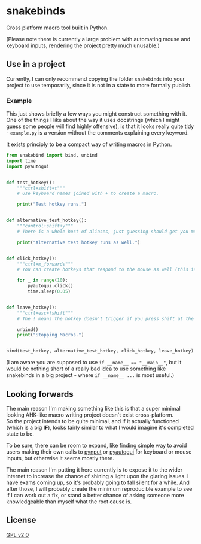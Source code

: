 # snakebinds
Cross platform macro tool built in Python.

(Please note there is currently a large problem with automating mouse and keyboard inputs, rendering the project pretty much unusable.)

## Use in a project

Currently, I can only recommend copying the folder `snakebinds` into your project to use temporarily, since it is not in a state to more formally publish.


### Example

This just shows briefly a few ways you might construct something with it. One of the things I like about the way it uses docstrings (which I might guess some people will find highly offensive), is that it looks really quite tidy - `example.py` is a version without the comments explaining every keyword.

It exists principly to be a compact way of writing macros in Python.

```python
from snakebind import bind, unbind
import time
import pyautogui


def test_hotkey():
    """ctrl+shift+t"""
    # Use keyboard names joined with + to create a macro.

    print("Test hotkey runs.")


def alternative_test_hotkey():
    """control+shift+y"""
    # There is a whole host of aliases, just guessing should get you most of the way there.

    print("Alternative test hotkey runs as well.")


def click_hotkey():
    """ctrl+m_forwards"""
    # You can create hotkeys that respond to the mouse as well (this is button 5).

    for _ in range(10):
        pyautogui.click()
        time.sleep(0.05)


def leave_hotkey():
    """ctrl+esc+!shift"""
    # The ! means the hotkey doesn't trigger if you press shift at the same time.

    unbind()
    print("Stopping Macros.")


bind(test_hotkey, alternative_test_hotkey, click_hotkey, leave_hotkey)


```

(I am aware you are supposed to use `if __name__ == "__main__"`, but it would be nothing short of a really bad idea to use something like snakebinds in a big project - where `if __name__ ...` is most useful.)


## Looking forwards
The main reason I'm making something like this is that a super minimal looking AHK-like macro writing project doesn't exist cross-platform. \
So the project intends to be quite minimal, and if it actually functioned (which is a big **IF**), looks fairly similar to what I would imagine it's completed state to be.

To be sure, there can be room to expand, like finding simple way to avoid users making their own calls to [pynput](https://pypi.org/project/pynput/) or [pyautogui](https://pypi.org/project/PyAutoGUI/) for keyboard or mouse inputs, but otherwise it seems mostly there.

The main reason I'm putting it here currently is to expose it to the wider internet to increase the chance of shining a light upon the glaring issues. I have exams coming up, so it's probably going to fall silent for a while. And after those, I will probably create the minimum reproducible example to see if I can work out a fix, or stand a better chance of asking someone more knowledgeable than myself what the root cause is.  

## License
[GPL v2.0](https://www.gnu.org/licenses/old-licenses/gpl-2.0.en.html)